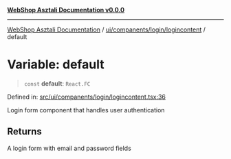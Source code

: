 [**WebShop Asztali Documentation v0.0.0**](../../../../../README.md)

***

[WebShop Asztali Documentation](../../../../../modules.md) / [ui/companents/login/logincontent](../README.md) / default

# Variable: default

> `const` **default**: `React.FC`

Defined in: [src/ui/companents/login/logincontent.tsx:36](https://github.com/akosgamer1000/webshop_asztali/blob/694dfb5919995863486557fe9c75abb7edf40a6c/src/ui/companents/login/logincontent.tsx#L36)

Login form component that handles user authentication

## Returns

A login form with email and password fields
